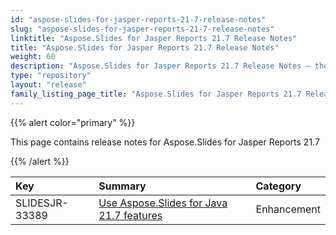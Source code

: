 ```yaml
---
id: "aspose-slides-for-jasper-reports-21-7-release-notes"
slug: "aspose-slides-for-jasper-reports-21-7-release-notes"
linktitle: "Aspose.Slides for Jasper Reports 21.7 Release Notes"
title: "Aspose.Slides for Jasper Reports 21.7 Release Notes"
weight: 60
description: "Aspose.Slides for Jasper Reports 21.7 Release Notes – the latest updates and fixes."
type: "repository"
layout: "release"
family_listing_page_title: "Aspose.Slides for Jasper Reports 21.7 Release Notes"
---
```


{{% alert color="primary" %}} 

This page contains release notes for Aspose.Slides for Jasper Reports 21.7

{{% /alert %}} 

|**Key**|**Summary**|**Category**|
| :- | :- | :- |
|SLIDESJR-33389|[Use Aspose.Slides for Java 21.7 features](/slides/java/release-notes/2021/aspose-slides-for-java-21-7-release-notes/)|Enhancement|

